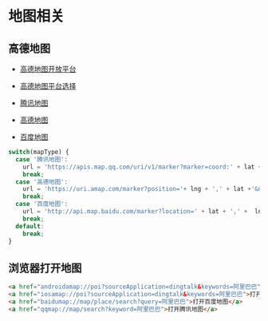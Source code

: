 # 地图相关

## 高德地图

- [高德地图开放平台](https://lbs.amap.com/)
- [高德地图平台选择](https://lbs.amap.com/api)

- [腾讯地图](https://lbs.qq.com/webApi/uriV1/uriGuide/uriWebMarker)
- [高德地图](https://developer.amap.com/api/uri-api/guide/mobile-web/point)
- [百度地图](http://lbsyun.baidu.com/index.php?title=uri/api/web)

``` js
switch(mapType) {
  case '腾讯地图':
    url = 'https://apis.map.qq.com/uri/v1/marker?marker=coord:' + lat + ',' +  lng +';addr:'+ address +';title:地址&referer=keyfree';
    break;
  case '高德地图':
    url = 'https://uri.amap.com/marker?position='+ lng + ',' + lat +'&name='+ address +'&callnative=1';
    break;
  case '百度地图':
    url = 'http://api.map.baidu.com/marker?location=' + lat + ',' +  lng +'&title=地址&content='+ address +'&output=html&src=webapp.reformer.appname&coord_type=gcj02';
    break;
  default:
    break;
}
```

## 浏览器打开地图

``` html
<a href="androidamap://poi?sourceApplication=dingtalk&keywords=阿里巴巴">打开安卓高德地图</a>
<a href="iosamap://poi?sourceApplication=dingtalk&keywords=阿里巴巴">打开iOS高德地图</a>
<a href="baidumap://map/place/search?query=阿里巴巴">打开百度地图</a>
<a href="qqmap://map/search?keyword=阿里巴巴">打开腾讯地图</a>
```
